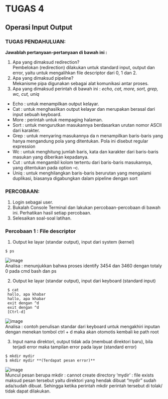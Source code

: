 # TUGAS 4
## Operasi Input Output

### TUGAS PENDAHULUAN:
**Jawablah pertanyaan-pertanyaan di bawah ini :**
1. Apa yang dimaksud redirection? <br>
Pembelokan (redirection) dilakukan untuk standard input, output dan error, yaitu untuk mengalihkan file descriptor dari 0, 1 dan 2. <br>
2. Apa yang dimaksud pipeline? <br>
Mekanisme pipa digunakan sebagai alat komunikasi antar proses. <br>
3. Apa yang dimaksud perintah di bawah ini : _echo, cat, more, sort, grep, wc, cut, uniq_
  - Echo : untuk menampilkan output kelayar.
  - Cat : untuk menghasilkan output kelayar dan merupakan berasal dari input sebuah keyboard.
  - More : perintah untuk mempaging halaman.
  - Sort : untuk mengurutkan masukannya berdasarkan urutan nomor ASCII dari karakter.
  - Grep : untuk menyaring masukannya da n menampilkan baris-baris yang hanya mengandung pola yang ditentukan. Pola ini disebut regular expression
  - Wc : untuk menghitung jumlah baris, kata dan karakter dari baris-baris masukan yang diberikan kepadanya.
  - Cut : untuk mengambil kolom tertentu dari baris-baris masukannya, yang ditentukan pada option –c.
  - Uniq : untuk menghilangkan baris-baris berurutan yang mengalami duplikasi, biasanya digabungkan dalam pipeline dengan sort


### PERCOBAAN:
1. Login sebagai user.
2. Bukalah Console Terminal dan lakukan percobaan-percobaan di bawah ini. Perhatikan hasil setiap percobaan.
3. Selesaikan soal-soal latihan.

### Percobaan 1 : File descriptor
1. Output ke layar (standar output), input dari system (kernel)
```
$ ps
```
![image](https://github.com/nurussaidatilchamidah/SysOP24-3123521024/assets/160559227/8e543557-af9f-47bb-9387-e8ce34af72a7)
<br> Analisa :  menunjukkan bahwa proses identify 3454 dan 3460 dengan totaly 0 pada cmd bash dan ps

2. Output ke layar (standar output), input dari keyboard (standard input)
```
 $ cat
 hallo, apa khabar
 hallo, apa khabar
 exit dengan ^d
 exit dengan ^d
 [Ctrl-d]
```
![image](https://github.com/nurussaidatilchamidah/SysOP24-3123521024/assets/160559227/badcda13-554b-460c-94ae-b988162d739a)
<br> Analisa : contoh penulisan standar dari keyboard untuk mengakhiri inputan dengan menekan tombol ctrl + d maka akan otomotis kembali ke path root

3. Input nama direktori, output tidak ada (membuat direktori baru), bila terjadi error maka tampilan error pada layar (standard error)
```
$ mkdir mydir
$ mkdir mydir **(Terdapat pesan error)**
```
![image](https://github.com/nurussaidatilchamidah/SysOP24-3123521024/assets/160559227/f62272a5-a1db-4c78-bd52-9bc9285058a0)
<br> Muncul pesan berupa mkdir : cannot create directory ‘mydir’ : file exists maksud pesan tersebut yaitu direktori yang hendak dibuat “mydir” sudah ada/sudah dibuat. Sehingga ketika perintah mkdir perintah tersebut di tolak/ tidak dapat dilakukan.

